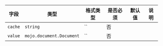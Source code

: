 | 字段 | 类型 | 格式类型 | 是否必须 | 默认值 | 说明 |
|---|---|---|---|---|---|
| `cache` | `string` | `` | 否 |  |
| `value` | `mojo.document.Document` | `` | 否 |  |
